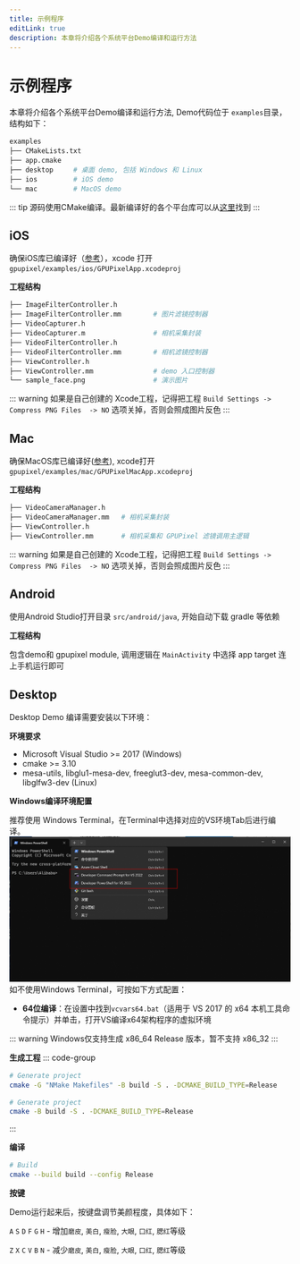 ```yaml
---
title: 示例程序
editLink: true
description: 本章将介绍各个系统平台Demo编译和运行方法
---
```


# 示例程序

本章将介绍各个系统平台Demo编译和运行方法, Demo代码位于 `examples`目录，结构如下：
```bash
examples
├── CMakeLists.txt
├── app.cmake   
├── desktop     # 桌面 demo, 包括 Windows 和 Linux
├── ios         # iOS demo
└── mac         # MacOS demo
```

::: tip
源码使用CMake编译。最新编译好的各个平台库可以从[这里](https://github.com/pixpark/gpupixel/releases/latest)找到
:::

## iOS
确保iOS库已编译好（[参考](build#ios)），xcode 打开 `gpupixel/examples/ios/GPUPixelApp.xcodeproj`

**工程结构**

```bash
├── ImageFilterController.h         
├── ImageFilterController.mm        # 图片滤镜控制器
├── VideoCapturer.h
├── VideoCapturer.m                 # 相机采集封装
├── VideoFilterController.h
├── VideoFilterController.mm        # 相机滤镜控制器
├── ViewController.h
├── ViewController.mm               # demo 入口控制器
└── sample_face.png                 # 演示图片
```
::: warning
如果是自己创建的 Xcode工程，记得把工程 `Build Settings -> Compress PNG Files  -> NO` 选项关掉，否则会照成图片反色
:::

## Mac
确保MacOS库已编译好([参考](build#mac)), xcode打开 `gpupixel/examples/mac/GPUPixelMacApp.xcodeproj`

**工程结构**

```bash
├── VideoCameraManager.h
├── VideoCameraManager.mm   # 相机采集封装
├── ViewController.h
├── ViewController.mm       # 相机采集和 GPUPixel 滤镜调用主逻辑
```
::: warning
如果是自己创建的 Xcode工程，记得把工程 `Build Settings -> Compress PNG Files  -> NO` 选项关掉，否则会照成图片反色
:::
## Android

使用Android Studio打开目录 `src/android/java`, 开始自动下载 gradle 等依赖

**工程结构**

包含demo和 gpupixel module, 调用逻辑在 `MainActivity` 中选择 app target 连上手机运行即可

## Desktop

Desktop Demo 编译需要安装以下环境：

**环境要求**
- Microsoft Visual Studio >= 2017 (Windows)
- cmake >= 3.10
- mesa-utils, libglu1-mesa-dev, freeglut3-dev, mesa-common-dev, libglfw3-dev (Linux)

**Windows编译环境配置**

推荐使用 Windows Terminal，在Terminal中选择对应的VS环境Tab后进行编译。
![Windows Terminal](../../image/win-terminal.png)
如不使用Windows Terminal，可按如下方式配置：

- **64位编译**：在设置中找到`vcvars64.bat`（适用于 VS 2017 的 x64 本机工具命令提示）并单击，打开VS编译x64架构程序的虚拟环境

::: warning
Windows仅支持生成 x86_64 Release 版本，暂不支持 x86_32
:::

**生成工程**
::: code-group
```bash [Windows]
# Generate project
cmake -G "NMake Makefiles" -B build -S . -DCMAKE_BUILD_TYPE=Release
```
```bash [Linux]
# Generate project
cmake -B build -S . -DCMAKE_BUILD_TYPE=Release
```
:::

**编译**

```bash
# Build
cmake --build build --config Release
```
 
**按键**

Demo运行起来后，按键盘调节美颜程度，具体如下：

`A` `S` `D` `F` `G` `H` - 增加`磨皮`, `美白`, `瘦脸`, `大眼`, `口红`, `腮红`等级

`Z` `X` `C` `V` `B` `N` - 减少`磨皮`, `美白`, `瘦脸`, `大眼`, `口红`, `腮红`等级
